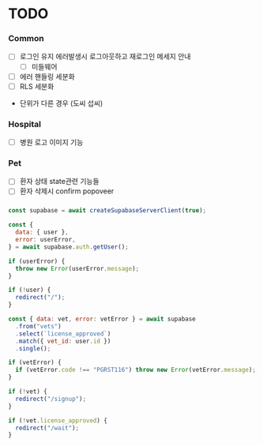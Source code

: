 # TODO

### Common

- [ ] 로그인 유지 에러발생시 로그아웃하고 재로그인 메세지 안내
  - [ ] 미들웨어
- [ ] 에러 핸들링 세분화
- [ ] RLS 세분화
- 단위가 다른 경우 (도씨 섭씨)

### Hospital

- [ ] 병원 로고 이미지 기능

### Pet

- [ ] 환자 상태 state관련 기능들
- [ ] 환자 삭제시 confirm popoveer

###

```js
const supabase = await createSupabaseServerClient(true);

const {
  data: { user },
  error: userError,
} = await supabase.auth.getUser();

if (userError) {
  throw new Error(userError.message);
}

if (!user) {
  redirect("/");
}

const { data: vet, error: vetError } = await supabase
  .from("vets")
  .select(`license_approved`)
  .match({ vet_id: user.id })
  .single();

if (vetError) {
  if (vetError.code !== "PGRST116") throw new Error(vetError.message);
}

if (!vet) {
  redirect("/signup");
}

if (!vet.license_approved) {
  redirect("/wait");
}
```
